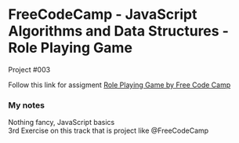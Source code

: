 # FreeCodeCamp - JavaScript Algorithms and Data Structures - Role Playing Game
Project #003

Follow this link for assigment
[Role Playing Game by Free Code Camp](https://www.freecodecamp.org/learn/javascript-algorithms-and-data-structures-v8/#learn-basic-javascript-by-building-a-role-playing-game)
### My notes
Nothing fancy, JavaScript basics    
3rd Exercise on this track that is project like @FreeCodeCamp 